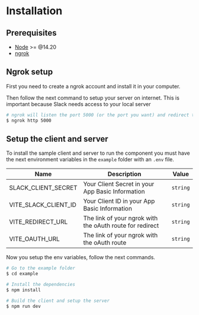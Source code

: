 # **Installation**

## **Prerequisites**

-   [Node](https://nodejs.org/es/) >= @14.20
-   [ngrok](https://ngrok.com/)

## **Ngrok setup**

First you need to create a ngrok account and install it in your computer.

Then follow the next command to setup your server on internet. This is important because Slack needs access to your local server

```bash
# ngrok will listen the port 5000 (or the port you want) and redirect to other url that internet have access.
$ ngrok http 5000
```

## **Setup the client and server**

To install the sample client and server to run the component you must have the next environment variables in the `example` folder with an `.env` file.

| Name                 | Description                                              | Value    |
| -------------------- | -------------------------------------------------------- | -------- |
| SLACK_CLIENT_SECRET  | Your Client Secret in your App Basic Information         | `string` |
| VITE_SLACK_CLIENT_ID | Your Client ID in your App Basic Information             | `string` |
| VITE_REDIRECT_URL    | The link of your ngrok with the oAuth route for redirect | `string` |
| VITE_OAUTH_URL       | The link of your ngrok with the oAuth route              | `string` |

Now you setup the env variables, follow the next commands.

```bash
# Go to the example folder
$ cd example

# Install the dependencies
$ npm install

# Build the client and setup the server
$ npm run dev
```
